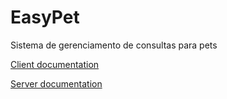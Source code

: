 # EasyPet
Sistema de gerenciamento de consultas para pets

[Client documentation](easypet-client/README.md)

[Server documentation](easypet-server/README.md)